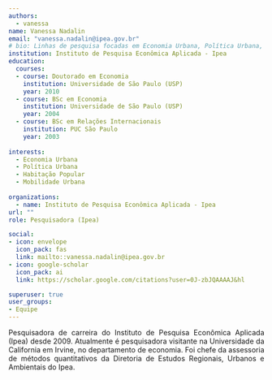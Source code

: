 ```yaml
---
authors:
  - vanessa
name: Vanessa Nadalin
email: "vanessa.nadalin@ipea.gov.br"
# bio: Linhas de pesquisa focadas em Economia Urbana, Política Urbana, Habitação Popular e Mobilidade Urbana.
institution: Instituto de Pesquisa Econômica Aplicada - Ipea
education:
  courses:
  - course: Doutorado em Economia
    institution: Universidade de São Paulo (USP)
    year: 2010
  - course: BSc em Economia
    institution: Universidade de São Paulo (USP)
    year: 2004
  - course: BSc em Relações Internacionais
    institution: PUC São Paulo
    year: 2003
    
interests:
  - Economia Urbana
  - Política Urbana
  - Habitação Popular
  - Mobilidade Urbana
  
organizations:
  - name: Instituto de Pesquisa Econômica Aplicada - Ipea
url: ""
role: Pesquisadora (Ipea)

social:
- icon: envelope
  icon_pack: fas
  link: mailto::vanessa.nadalin@ipea.gov.br
- icon: google-scholar
  icon_pack: ai
  link: https://scholar.google.com/citations?user=0J-zbJQAAAAJ&hl

superuser: true
user_groups:
- Equipe
---
```

<p align="justify">
Pesquisadora de carreira do Instituto de Pesquisa Econômica Aplicada (Ipea) desde 2009. Atualmente é pesquisadora visitante na Universidade da California em Irvine, no departamento de economia. Foi chefe da assessoria de métodos quantitativos da Diretoria de Estudos Regionais, Urbanos e Ambientais do Ipea.
</p>
